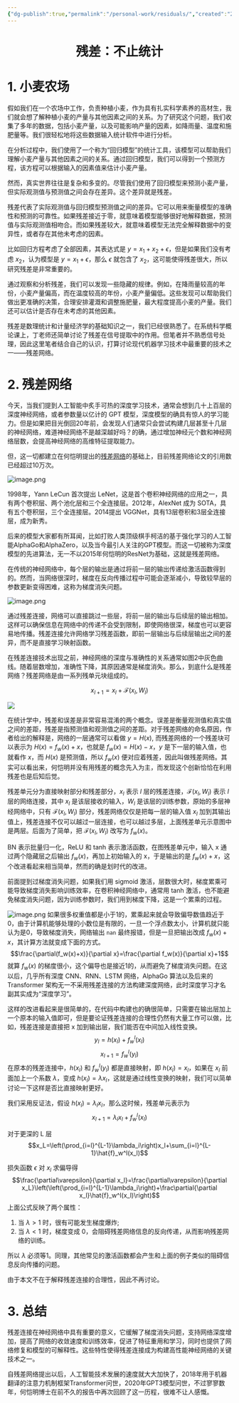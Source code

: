 ```yaml
---
{"dg-publish":true,"permalink":"/personal-work/residuals/","created":"2024-01-10T10:29:37.578+08:00"}
---
```


<h1><center>残差：不止统计</center></h1>

# 1. 小麦农场

假如我们在一个农场中工作，负责种植小麦，作为具有扎实科学素养的高材生，我们就会想了解种植小麦的产量与其他因素之间的关系。为了研究这个问题，我们收集了多年的数据，包括小麦产量，以及可能影响产量的因素，如降雨量、温度和施肥量等。我们很轻松地将这些数据输入统计软件中进行分析。

在分析过程中，我们使用了一个称为“回归模型”的统计工具，该模型可以帮助我们理解小麦产量与其他因素之间的关系。通过回归模型，我们可以得到一个预测方程，该方程可以根据输入的因素值来估计小麦产量。

然而，真实世界往往是复杂和多变的。尽管我们使用了回归模型来预测小麦产量，但实际观测值与预测值之间会存在差异。这个差异就是残差。

残差代表了实际观测值与回归模型预测值之间的差异。它可以用来衡量模型的准确性和预测的可靠性。如果残差接近于零，就意味着模型能够很好地解释数据，预测值与实际观测值相吻合。而如果残差较大，就意味着模型无法完全解释数据中的变异性，或者存在其他未考虑的因素。

比如回归方程考虑了全部因素，其表达式是 $y=x_1+x_2+\epsilon$，但是如果我们没有考虑 $x_2$，认为模型是 $y=x_1+\epsilon$，那么 $\epsilon$ 就包含了 $x_2$，这可能使得残差很大，所以研究残差是非常重要的。

通过观察和分析残差，我们可以发现一些隐藏的规律。例如，在降雨量较高的年份，小麦产量偏高，而在温度较高的年份，小麦产量偏低。这些发现可以帮助我们做出更准确的决策，合理安排灌溉和调整施肥量，最大程度提高小麦的产量。我们还可以估计是否存在未考虑的其他因素。

残差是数理统计和计量经济学的基础知识之一，我们已经很熟悉了。在系统科学概论课上，丁老师还简单讨论了残差在信号提取中的作用。但笔者并不熟悉信号处理，因此这里笔者结合自己的认识，打算讨论现代机器学习技术中最重要的技术之一——残差网络。

# 2. 残差网络

今天，当我们提到人工智能中炙手可热的深度学习技术，通常会想到几十上百层的深度神经网络，或者参数量以亿计的 GPT 模型，深度模型的确具有惊人的学习能力。但是如果把目光倒回20年前，会发现人们通常只会尝试构建几层甚至十几层的神经网络，难道神经网络不是越深越好吗？的确，通过增加神经元个数和神经网络层数，会提高神经网络的高维特征提取能力。

但，这一切都建立在何恺明提出的[残差网络](https://arxiv.org/pdf/1512.03385.pdf)的基础上，目前残差网络论文的引用数已经超过10万次。

![image.png](https://s2.loli.net/2023/11/08/ph4yT1FkzeNUqAa.jpg)

1998年，Yann LeCun 首次提出 LeNet，这是首个卷积神经网络的应用之一，具有两个卷积层、两个池化层和三个全连接层。2012年，AlexNet 成为 SOTA，具有五个卷积层，三个全连接层。2014提出 VGGNet，具有13层卷积和3层全连接层，成为新秀。

后来的模型大家都有所耳闻，比如打败人类顶级棋手柯洁的基于强化学习的人工智能AlphaGo和AlphaZero，以及当今最引人关注的GPT模型。而这一切被称为深度模型的先进算法，无一不以2015年何恺明的ResNet为基础，这就是残差网络。

在传统的神经网络中，每个层的输出是通过将前一层的输出传递给激活函数得到的。然而，当网络很深时，梯度在反向传播过程中可能会逐渐减小，导致较早层的参数更新变得困难，这称为梯度消失问题。

![image.png](https://s2.loli.net/2023/11/08/Oimpl6gxMGv8jsS.jpg)


通过残差连接，网络可以直接跳过一些层，将前一层的输出与后续层的输出相加。这样可以确保信息在网络中的传递不会受到限制，即使网络很深，梯度也可以更容易地传播。残差连接允许网络学习残差函数，即前一层输出与后续层输出之间的差异，而不是直接学习映射函数。

在残差连接技术出现之前，神经网络的深度与准确性的关系通常如图2中灰色曲线。随着层数增加，准确性下降，其原因通常是梯度消失。那么，到底什么是残差网络？残差网络是由一系列残单元块组成的。

$$
x_{l+1}=x_l+\mathcal{F}(x_l,W_l)
$$
  
![](https://s2.loli.net/2023/08/28/yOq4KRXdshp7U6Q.jpg)

在统计学中，残差和误差是非常容易混淆的两个概念。误差是衡量观测值和真实值之间的差距，残差是指预测值和观测值之间的差距。对于残差网络的命名原因，作者给出的解释是，网络的一层通常可以看做 $y=H(x)$, 而残差网络的一个残差块可以表示为 $H(x)=f_w(x)+x$，也就是 $f_w(x)=H(x)-x$，$y$ 是下一层的输入值，也就看作 $x$，而 $H(x)$ 是预测值，所以 $f_w(x)$ 便对应着残差，因此叫做残差网络。其实可以看出来，何恺明并没有用残差的概念先入为主，而发现这个创新恰恰在利用残差也是后知后觉。

残差单元分为直接映射部分和残差部分，$x_l$ 表示 $l$ 层的残差连接，$\mathcal{F}(x_l,W_l)$ 表示 $l$ 层的网络连接，其中 $x_l$ 是该层接收的输入，$W_l$ 是该层的训练参数，原始的多层神经网络中，只有 $\mathcal{F}(x_l,W_l)$ 部分，残差网络仅仅是把每一层的输入值 $x_l$ 加到其输出值上，残差连接不仅可以越过一层连接，也可以越过多层，上面残差单元示意图中是两层。后面为了简单，把 $\mathcal{F}(x_l,W_l)$ 改写为 $f_w(x)$。

BN 表示批量归一化，ReLU 和 tanh 表示激活函数，在图残差单元中，输入 x 通过两个隐藏层之后输出 $f_w(x)$，再加上初始输入的 x，于是输出的是 $f_w(x)+x$，这个改进看起来相当简单，然而的确是划时代的改进。

前面提到过梯度消失问题，如果我们用 sigmoid 激活，层数很大时，梯度累乘可能导致梯度消失影响训练效率，在卷积神经网络中，通常用 tanh 激活，也不能避免梯度消失问题，因为训练参数时，我们用到梯度下降，这是一个累乘的过程。

![image.png](https://s2.loli.net/2023/11/08/wqu7rgKH8MtNPz3.jpg)
如果很多权重值都是小于1的，累乘起来就会导致偏导数值趋近于0，由于计算机能够处理的小数位是有限的，一旦一个浮点数太小，计算机就只能认为是0，导致梯度消失，网络输出 `nan` 最终报错，但是一旦把输出改成 $f_w(x)+x$，其计算方法就变成下面的方式。
$$\frac{\partial(f_w(x)+x)}{\partial x}=\frac{\partial f_w(x)}{\partial x}+1$$
就算 $f_w(x)$ 的梯度很小，这个偏导也是接近1的，从而避免了梯度消失问题。在这以后，几乎所有深度 CNN、RNN、LSTM 网络，AlphaGo 算法以及后来的 Transformer 架构无一不采用残差连接的方法构建深度网络，此时深度学习才名副其实成为“深度学习”。

这样的改进看起来是很简单的，在代码中构建也的确很简单，只需要在输出层加上一个原本的输入值即可，但是要论证残差连接的合理性仍然有大量工作可以做，比如，残差连接是直接把 x 加到输出层，我们能否在中间加入线性变换。
$$
y_l=h(x_l)+f_w^l(x_l)
$$
$$
x_{l+1}=f_w^l(y_l)
$$
在原本的残差连接中，$h(x_l)$ 和 $f_w^l(y_l)$ 都是直接映射，即 $h(x_l)=x_l$，如果在 $x_l$ 前面加上一个系数 $\lambda$，变成 $h(x_l)=\lambda x_l$，这就是通过线性变换的映射，我们可以简单讨论一下这样是否比直接映射更好。

我们采用反证法，假设 $h(x_l)=\lambda_l x_l$，那么这时候，残差单元表示为
$$
x_{l+1}=\lambda_lx_l+f_w^l(x_l)
$$
  
对于更深的 L 层
$$x_L=\left(\prod_{i=l}^{L-1}\lambda_i\right)x_l+\sum_{i=l}^{L-1}\hat{f}_w^l(x_l)$$
  
损失函数 $\epsilon$ 对 $x_l$ 求偏导得
$$\frac{\partial\varepsilon}{\partial x_l}=\frac{\partial\varepsilon}{\partial x_L}\left(\left(\prod_{i=l}^{L-1}\lambda_i\right)+\frac\partial{\partial x_l}\hat{f}_w^l(x_l)\right)$$
上面公式反映了两个属性：

1. 当 $\lambda > 1$ 时，很有可能发生梯度爆炸;
2. 当 $\lambda < 1$ 时，梯度变成 0，会阻碍残差网络信息的反向传递，从而影响残差网络的训练。

所以 $\lambda$ 必须等1。同理，其他常见的激活函数都会产生和上面的例子类似的阻碍信息反向传播的问题。

由于本文不在于解释残差连接的合理性，因此不再讨论。

# 3. 总结

残差连接在神经网络中具有重要的意义，它缓解了梯度消失问题，支持网络深度增加，提高了网络的收敛速度和训练效率，促进了特征重用和学习，同时也提供了网络修复和模型的可解释性。这些特性使得残差连接成为构建高性能神经网络的关键技术之一。

自残差网络提出以后，人工智能技术发展的速度就大大加快了，2018年用于机器翻译的注意力机制框架Transformer问世，2020年GPT3模型问世，不过寥寥数年，何恺明博士在前不久的报告中再次回顾了这一历程，很难不让人感慨。